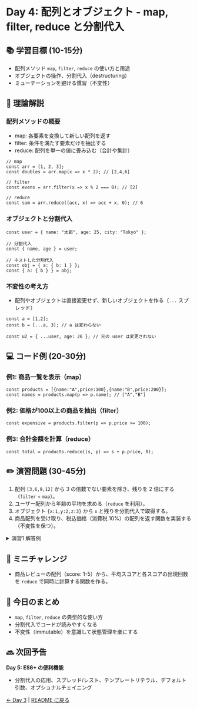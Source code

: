 # Day 4: 配列とオブジェクト - map, filter, reduce と分割代入

## 📚 学習目標 (10-15分)

- 配列メソッド `map`, `filter`, `reduce` の使い方と用途
- オブジェクトの操作、分割代入（destructuring）
- ミューテーションを避ける慣習（不変性）

## 📖 理論解説

### 配列メソッドの概要
- map: 各要素を変換して新しい配列を返す
- filter: 条件を満たす要素だけを抽出する
- reduce: 配列を単一の値に畳み込む（合計や集計）

```javascrip
// map
const arr = [1, 2, 3];
const doubles = arr.map(x => x * 2); // [2,4,6]

// filter
const evens = arr.filter(x => x % 2 === 0); // [2]

// reduce
const sum = arr.reduce((acc, x) => acc + x, 0); // 6
```

### オブジェクトと分割代入
```javascrip
const user = { name: "太郎", age: 25, city: "Tokyo" };

// 分割代入
const { name, age } = user;

// ネストした分割代入
const obj = { a: { b: 1 } };
const { a: { b } } = obj;
```

### 不変性の考え方
- 配列やオブジェクトは直接変更せず、新しいオブジェクトを作る（`...` スプレッド）
```javascrip
const a = [1,2];
const b = [...a, 3]; // a は変わらない

const u2 = { ...user, age: 26 }; // 元の user は変更されない
```

## 💻 コード例 (20-30分)

### 例1: 商品一覧を表示（map）
```javascrip
const products = [{name:"A",price:100},{name:"B",price:200}];
const names = products.map(p => p.name); // ["A","B"]
```

### 例2: 価格が100以上の商品を抽出（filter）
```javascrip
const expensive = products.filter(p => p.price >= 100);
```

### 例3: 合計金額を計算（reduce）
```javascrip
const total = products.reduce((s, p) => s + p.price, 0);
```

## ✏️ 演習問題 (30-45分)

1. 配列 `[3,6,9,12]` から 3 の倍数でない要素を除き、残りを 2 倍にする（`filter` + `map`）。
2. ユーザー配列から年齢の平均を求める（`reduce` を利用）。
3. オブジェクト `{x:1,y:2,z:3}` から `x` と残りを分割代入で取得する。
4. 商品配列を受け取り、税込価格（消費税 10%）の配列を返す関数を実装する（不変性を保つ）。

<details>
<summary>演習1 解答例</summary>

```javascrip
const arr = [3,6,9,12];
const result = arr.filter(n => n % 3 === 0).map(n => n * 2);
```
</details>

## 🎯 ミニチャレンジ

- 商品レビューの配列（score: 1-5）から、平均スコアと各スコアの出現回数を `reduce` で同時に計算する関数を作る。

## 📝 今日のまとめ

- `map`, `filter`, `reduce` の典型的な使い方
- 分割代入でコードが読みやすくなる
- 不変性（immutable）を意識して状態管理を楽にする

## 🔜 次回予告

**Day 5: ES6+ の便利機能**
- 分割代入の応用、スプレッド/レスト、テンプレートリテラル、デフォルト引数、オプショナルチェイニング

[← Day 3](day03.md) | [README に戻る](../README.md)
